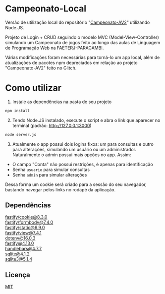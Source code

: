 # Campeonato-Local

Versão de utilização local do repositório "[Campeonato-AV2](https://github.com/GabrielRezende1/Campeonato-AV2)" utilizando Node.JS. 

Projeto de Login + CRUD seguindo o modelo MVC (Model-View-Controller) simulando um Campeonato de jogos feito ao longo das aulas de Linguagem de Programação Web na FAETERJ-PARACAMBI. 

Várias modificações foram necessárias para torná-lo um app local, além de atualizações de pacotes npm depreciados em relação ao projeto "Campeonato-AV2" feito no Glitch.

# Como utilizar
1. Instale as dependências na pasta de seu projeto
```cmd
npm install
```    

2. Tendo Node.JS instalado, execute o script e abra o link que aparecer no terminal (padrão: http://127.0.0.1:3000)
```cmd
node server.js
```

3. Atualmente o app possui dois logins fixos: um para consultas e outro para alterações, simulando um usuário ou um administrador. Naturalmente o admin possui mais opções no app. Assim:
- O campo "Conta" não possui restrições, é apenas para identificação
- Senha ``usuario`` para simular consultas
- Senha ``admin`` para simular alterações

Dessa forma um cookie será criado para a sessão do seu navegador, bastando navegar pelos links no rodapé da aplicação.

## Dependências

[fastify/cookie@8.3.0](https://www.npmjs.com/package/@fastify/cookie/v/8.3.0)  
[fastify/formbody@7.4.0](https://www.npmjs.com/package/@fastify/formbody/v/7.4.0)  
[fastify/static@6.9.0](https://www.npmjs.com/package/@fastify/static/v/6.9.0)  
[fastify/view@7.4.1](https://www.npmjs.com/package/@fastify/view/v/7.4.1)  
[dotenv@16.0.3](https://www.npmjs.com/package/dotenv/v/16.0.3)  
[fastify@4.13.0](https://www.npmjs.com/package/fastify/v/4.13.0)  
[handlebars@4.7.7](https://www.npmjs.com/package/handlebars)   
[sqlite@4.1.2](https://www.npmjs.com/package/sqlite/v/4.1.2)  
[sqlite3@5.1.4](https://www.npmjs.com/package/sqlite3/v/5.1.4)  

## Licença

[MIT](https://choosealicense.com/licenses/mit/)

